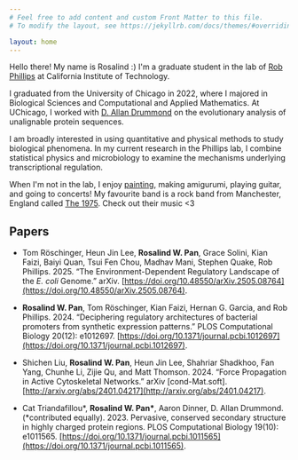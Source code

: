 ```yaml
---
# Feel free to add content and custom Front Matter to this file.
# To modify the layout, see https://jekyllrb.com/docs/themes/#overriding-theme-defaults

layout: home
---
```


Hello there! My name is Rosalind :) I'm a graduate student in the lab of [Rob Phillips](https://www.rpgroup.caltech.edu/) at California Institute of Technology.

I graduated from the University of Chicago in 2022, where I majored in Biological Sciences and Computational and Applied Mathematics. At UChicago, I worked with [D. Allan Drummond](https://drummondlab.org/) on the evolutionary analysis of unalignable protein sequences.

I am broadly interested in using quantitative and physical methods to study biological phenomena. In my current research in the Phillips lab, I combine statistical physics and microbiology to examine the mechanisms underlying transcriptional regulation. 

When I'm not in the lab, I enjoy [painting](https://rosalindpan.com/art/), making amigurumi, playing guitar, and going to concerts! My favourite band is a rock band from Manchester, England
called [The 1975](https://the1975.com/). Check out their music <3


## Papers
- Tom Röschinger, Heun Jin Lee, **Rosalind W. Pan**, Grace Solini, Kian Faizi, Baiyi Quan, Tsui Fen Chou, Madhav Mani, Stephen Quake, Rob Phillips. 2025. “The Environment-Dependent Regulatory Landscape of the *E. coli* Genome.” arXiv. [https://doi.org/10.48550/arXiv.2505.08764](https://doi.org/10.48550/arXiv.2505.08764).

- **Rosalind W. Pan**, Tom Röschinger, Kian Faizi, Hernan G. Garcia, and Rob Phillips. 2024. “Deciphering regulatory architectures of bacterial promoters from synthetic expression patterns.” PLOS Computational Biology 20(12): e1012697. [https://doi.org/10.1371/journal.pcbi.1012697](https://doi.org/10.1371/journal.pcbi.1012697).

- Shichen Liu, **Rosalind W. Pan**, Heun Jin Lee, Shahriar Shadkhoo, Fan Yang, Chunhe Li, Zijie Qu, and Matt Thomson. 2024. “Force Propagation in Active Cytoskeletal Networks.” arXiv [cond-Mat.soft]. [http://arxiv.org/abs/2401.04217](http://arxiv.org/abs/2401.04217).

- Cat Triandafillou\*, **Rosalind W. Pan\***, Aaron Dinner, D. Allan Drummond. (\*contributed equally). 2023. Pervasive, conserved secondary structure in highly charged protein regions. PLOS Computational Biology 19(10): e1011565. [https://doi.org/10.1371/journal.pcbi.1011565](https://doi.org/10.1371/journal.pcbi.1011565).